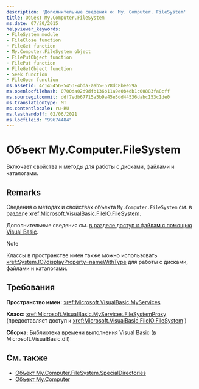 ```yaml
---
description: 'Дополнительные сведения о: My. Computer. FileSystem'
title: Объект My.Computer.FileSystem
ms.date: 07/20/2015
helpviewer_keywords:
- FileSystem module
- FileClose function
- FileGet function
- My.Computer.FileSystem object
- FilePutObject function
- FilePut function
- FileGetObject function
- Seek function
- FileOpen function
ms.assetid: 4c145456-5453-4bda-aab5-578dc8bee59a
ms.openlocfilehash: 0700da02d9dfb136b11a9e0b4db1c00883fa8cff
ms.sourcegitcommit: ddf7edb67715a5b9a45e3dd44536dabc153c1de0
ms.translationtype: MT
ms.contentlocale: ru-RU
ms.lasthandoff: 02/06/2021
ms.locfileid: "99674484"
---
```

# <a name="mycomputerfilesystem-object"></a>Объект My.Computer.FileSystem

Включает свойства и методы для работы с дисками, файлами и каталогами.  
  
## <a name="remarks"></a>Remarks  

 Сведения о методах и свойствах объекта `My.Computer.FileSystem` см. в разделе <xref:Microsoft.VisualBasic.FileIO.FileSystem>.  
  
 Дополнительные сведения см. [в разделе доступ к файлам с помощью Visual Basic](../../developing-apps/programming/drives-directories-files/file-access.md).  
  
> [!NOTE]
> Классы в пространстве имен также можно использовать <xref:System.IO?displayProperty=nameWithType> для работы с дисками, файлами и каталогами.  
  
## <a name="requirements"></a>Требования  

 **Пространство имен:** <xref:Microsoft.VisualBasic.MyServices>  
  
 **Класс:** <xref:Microsoft.VisualBasic.MyServices.FileSystemProxy> (предоставляет доступ к <xref:Microsoft.VisualBasic.FileIO.FileSystem> )  
  
 **Сборка:** Библиотека времени выполнения Visual Basic (в Microsoft.VisualBasic.dll)  
  
## <a name="see-also"></a>См. также

- [Объект My.Computer.FileSystem.SpecialDirectories](my-computer-filesystem-specialdirectories-object.md)
- [Объект My.Computer](my-computer-object.md)

